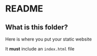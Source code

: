 # README

## What is this folder?

Here is where you put your static website

It **must** include an `index.html` file 